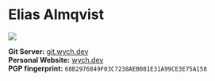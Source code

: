 <h1>Elias Almqvist</h1>

<img src="https://github-readme-stats.vercel.app/api/top-langs/?username=E-Almqvist&theme=dark&bg_color=22272e&exclude_repo=hsf,prog1,ewm,portfolio-website,almtech.se,scripts,startpage,st,dmenu,dwmblocks,almtech-webserver&layout=compact&hide_border=true&langs_count=8&hide=html,css,slim,scss,sass,vim%20script,makefile,cmake,emacs%20lisp&card_width=445">

**Git Server:** <a href="https://git.wych.dev" target="_blank">git.wych.dev</a><br>
**Personal Website:** <a href="https://wych.dev" target="_blank">wych.dev</a><br>
**PGP fingerprint:** <code>68B2976849F03C7238AEB081E31A99CE3E75A158</code><br>
